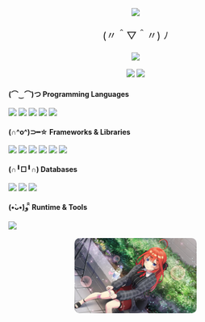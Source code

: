 <p align="center">
<img src="https://readme-typing-svg.demolab.com?font=Fira+Code&pause=1000&color=384AF7&center=true&width=435&lines=Hello!">
</p>

<p align="center" style="font-size: 20px;">
  (〃＾▽＾〃) ﾉ
</p>

<p align="center">
<img src="https://komarev.com/ghpvc/?username=rzzzalsaputra&color=blue&style=for-the-badge" />
</p>

<p align="center">
<img src="https://github-readme-stats.vercel.app/api?username=rzzzalsaputra&theme=transparent&show_icons=true" width="48%" />
<img src="https://github-readme-stats.vercel.app/api/top-langs/?username=rzzzalsaputra&layout=compact&theme=transparent" width="36%" />
</p>

<h4>(⌒‿⌒)つ  Programming Languages</h4>

<p>
  <img src="https://img.shields.io/badge/C++-00599C?style=for-the-badge&logo=cplusplus&logoColor=white"/>
  <img src="https://img.shields.io/badge/Java-ED8B00?style=for-the-badge&logo=java&logoColor=white"/>
  <img src="https://img.shields.io/badge/JavaScript-F7DF1E?style=for-the-badge&logo=javascript&logoColor=black"/>
  <img src="https://img.shields.io/badge/TypeScript-3178C6?style=for-the-badge&logo=typescript&logoColor=white"/>
  <img src="https://img.shields.io/badge/PHP-777BB4?style=for-the-badge&logo=php&logoColor=white"/>
</p>

<h4>(∩^o^)⊃━☆ Frameworks & Libraries</h4>

<p>
  <img src="https://img.shields.io/badge/Express.js-000000?style=for-the-badge&logo=express&logoColor=white"/>
  <img src="https://img.shields.io/badge/React-61DAFB?style=for-the-badge&logo=react&logoColor=black"/>
  <img src="https://img.shields.io/badge/Laravel-F9322C?style=for-the-badge&logo=laravel&logoColor=white"/>
  <img src="https://img.shields.io/badge/TailwindCSS-38B2AC?style=for-the-badge&logo=tailwind-css&logoColor=white"/>
  <img src="https://img.shields.io/badge/Bootstrap-7952B3?style=for-the-badge&logo=bootstrap&logoColor=white"/>
  <img src="https://img.shields.io/badge/DaisyUI-%237B3DF1?style=for-the-badge&logoColor=white&labelColor=%237B3DF1&color=%237B3DF1"/>
</p>

<h4>(∩╹□╹∩) Databases</h4>

<p>
  <img src="https://img.shields.io/badge/MongoDB-47A248?style=for-the-badge&logo=mongodb&logoColor=white"/>
  <img src="https://img.shields.io/badge/MySQL-005C84?style=for-the-badge&logo=mysql&logoColor=white"/>
  <img src="https://img.shields.io/badge/PostgreSQL-336791?style=for-the-badge&logo=postgresql&logoColor=white"/>
</p>

<h4>(•̀ᴗ•́)و ̑̑ Runtime & Tools</h4>    

<p>
  <img src="https://img.shields.io/badge/Node.js-339933?style=for-the-badge&logo=node.js&logoColor=white"/>
</p>

<p align="center">
<img src="/img/Itsuki.jpeg" width="48%" style="border-radius: 10px;" />
</p>
